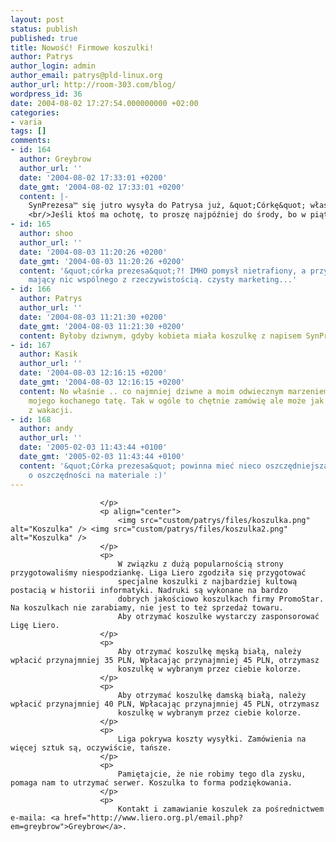 ```yaml
---
layout: post
status: publish
published: true
title: Nowość! Firmowe koszulki!
author: Patrys
author_login: admin
author_email: patrys@pld-linux.org
author_url: http://room-303.com/blog/
wordpress_id: 36
date: 2004-08-02 17:27:54.000000000 +02:00
categories:
- varia
tags: []
comments:
- id: 164
  author: Greybrow
  author_url: ''
  date: '2004-08-02 17:33:01 +0200'
  date_gmt: '2004-08-02 17:33:01 +0200'
  content: |-
    SynPrezesa™ się jutro wysyła do Patrysa już, &quot;Córkę&quot; właśnie przygotowuję.
    <br/>Jeśli ktoś ma ochotę, to proszę najpóźniej do środy, bo w piątek wyjeżdżam na wakacje :)
- id: 165
  author: shoo
  author_url: ''
  date: '2004-08-03 11:20:26 +0200'
  date_gmt: '2004-08-03 11:20:26 +0200'
  content: '&quot;córka prezesa&quot;?! IMHO pomysł nietrafiony, a przynajmniej nie
    mający nic wspólnego z rzeczywistością. czysty marketing...'
- id: 166
  author: Patrys
  author_url: ''
  date: '2004-08-03 11:21:30 +0200'
  date_gmt: '2004-08-03 11:21:30 +0200'
  content: Byłoby dziwnym, gdyby kobieta miała koszulkę z napisem SynPrezesa.
- id: 167
  author: Kasik
  author_url: ''
  date: '2004-08-03 12:16:15 +0200'
  date_gmt: '2004-08-03 12:16:15 +0200'
  content: No właśnie .. co najmniej dziwne a moim odwiecznym marzeniem było promować
    mojego kochanego tatę. Tak w ogóle to chętnie zamówię ale może jak już wrócisz
    z wakacji.
- id: 168
  author: andy
  author_url: ''
  date: '2005-02-03 11:43:44 +0100'
  date_gmt: '2005-02-03 11:43:44 +0100'
  content: '&quot;Córka prezesa&quot; powinna mieć nieco oszczędniejszą wersję. Mowa
    o oszczędności na materiale :)'
---
```

						</p>
						<p align="center">
							<img src="custom/patrys/files/koszulka.png" alt="Koszulka" /> <img src="custom/patrys/files/koszulka2.png" alt="Koszulka" />
						</p>
						<p>
							W związku z dużą popularnością strony przygotowaliśmy niespodziankę. Liga Liero zgodziła się przygotować
							specjalne koszulki z najbardziej kultową postacią w historii informatyki. Nadruki są wykonane na bardzo
							dobrych jakościowo koszulkach firmy PromoStar. Na koszulkach nie zarabiamy, nie jest to też sprzedaż towaru.
							Aby otrzymać koszulke wystarczy zasponsorować Ligę Liero.
						</p>
						<p>
							Aby otrzymać koszulkę męską białą, należy wpłacić przynajmniej 35 PLN, Wpłacając przynajmniej 45 PLN, otrzymasz
							koszulkę w wybranym przez ciebie kolorze.
						</p>
						<p>
							Aby otrzymać koszulkę damską białą, należy wpłacić przynajmniej 40 PLN, Wpłacając przynajmniej 45 PLN, otrzymasz
							koszulkę w wybranym przez ciebie kolorze.
						</p>
						<p>
							Liga pokrywa koszty wysyłki. Zamówienia na więcej sztuk są, oczywiście, tańsze.
						</p>
						<p>
							Pamiętajcie, że nie robimy tego dla zysku, pomaga nam to utrzymać serwer. Koszulka to forma podziękowania.
						</p>
						<p>
							Kontakt i zamawianie koszulek za pośrednictwem e-maila: <a href="http://www.liero.org.pl/email.php?em=greybrow">Greybrow</a>.
